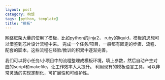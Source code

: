 ```yaml
---
layout: post
category: 构想
tags: [python, template]
title: "模板"
---
```


网络框架大量的使用了模板，比如python的jinja2， ruby的liquid，模板的思想可以借鉴到芯片设计流程中来。
完成一个任务/项目，一般都有固定的步骤、流程、配套的脚本，这些流程在经验/教训的积累中逐渐完善。

我们可以将小任务/小项目中的流程整理成模板环境，填上参数，然后自动产生对应的script和makefile，让工作效率大大提升。
利用现有的模板语言工具，可以非常灵活的实现定制化，可扩展性和可维护性。


